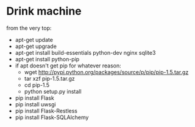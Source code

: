 Drink machine
=============

from the very top:
* apt-get update
* apt-get upgrade
* apt-get install build-essentials python-dev nginx sqlite3
* apt-get install python-pip
* if apt doesn't get pip for whatever reason:
  * wget http://pypi.python.org/packages/source/p/pip/pip-1.5.tar.gz
  * tar xzf pip-1.5.tar.gz
  * cd pip-1.5
  * python setup.py install
* pip install Flask
* pip install uwsgi
* pip install Flask-Restless
* pip install Flask-SQLAlchemy


